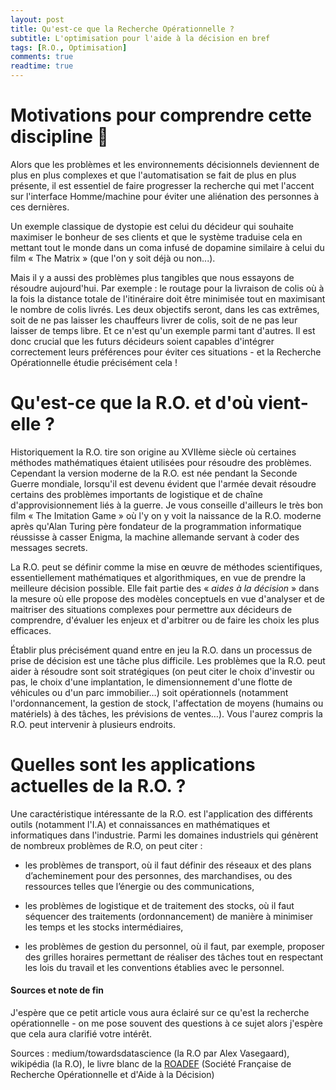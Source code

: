 ```yaml
---
layout: post
title: Qu'est-ce que la Recherche Opérationnelle ?
subtitle: L'optimisation pour l'aide à la décision en bref
tags: [R.O., Optimisation]
comments: true
readtime: true
---
```


# Motivations pour comprendre cette discipline 🤖

Alors que les problèmes et les environnements décisionnels deviennent de plus en plus complexes et que l'automatisation se fait de plus en plus présente, il est essentiel de faire progresser la recherche qui met l'accent sur l'interface Homme/machine pour éviter une aliénation des personnes à ces dernières.

Un exemple classique de dystopie est celui du décideur qui souhaite maximiser le bonheur de ses clients et que le système traduise cela en mettant tout le monde dans un coma infusé de dopamine similaire à celui du film « The Matrix » (que l'on y soit déjà ou non...).

Mais il y a aussi des problèmes plus tangibles que nous essayons de résoudre aujourd'hui. Par exemple : le routage pour la livraison de colis où à la fois la distance totale de l'itinéraire doit être minimisée tout en maximisant le nombre de colis livrés. Les deux objectifs seront, dans les cas extrêmes, soit de ne pas laisser les chauffeurs livrer de colis, soit de ne pas leur laisser de temps libre. Et ce n'est qu'un exemple parmi tant d'autres. Il est donc crucial que les futurs décideurs soient capables d'intégrer correctement leurs préférences pour éviter ces situations - et la Recherche Opérationnelle étudie précisément cela !


# Qu'est-ce que la R.O. et d'où vient-elle ?

Historiquement la R.O. tire son origine au XVIIème siècle où certaines méthodes mathématiques étaient utilisées pour résoudre des problèmes. Cependant la version moderne de la R.O. est née pendant la Seconde Guerre mondiale, lorsqu'il est devenu évident que l'armée devait résoudre certains des problèmes importants de logistique et de chaîne d'approvisionnement liés à la guerre. Je vous conseille d'ailleurs le très bon film « The Imitation Game » où l'y on y voit la naissance de la R.O. moderne après qu'Alan Turing père fondateur de la programmation informatique réussisse à casser Enigma, la machine allemande servant à coder des messages secrets.

La R.O. peut se définir comme la mise en œuvre de méthodes scientifiques, essentiellement mathématiques et algorithmiques, en vue de prendre la meilleure décision possible. Elle fait partie des « *aides à la décision* » dans la mesure où elle propose des modèles conceptuels en vue d'analyser et de maitriser des situations complexes pour permettre aux décideurs de comprendre, d'évaluer les enjeux et d'arbitrer ou de faire les choix les plus efficaces.

Établir plus précisément quand entre en jeu la R.O. dans un processus de prise de décision est une tâche plus difficile. Les problèmes que la R.O. peut aider à résoudre sont soit stratégiques (on peut citer le choix d'investir ou pas, le choix d'une implantation, le dimensionnement d'une flotte de véhicules ou d'un parc immobilier…) soit opérationnels (notamment l'ordonnancement, la gestion de stock, l'affectation de moyens (humains ou matériels) à des tâches, les prévisions de ventes…). Vous l'aurez compris la R.O. peut intervenir à plusieurs endroits.


# Quelles sont les applications actuelles de la R.O. ?

Une caractéristique intéressante de la R.O. est l'application des différents outils (notamment l'I.A) et connaissances en mathématiques et informatiques dans l'industrie.
Parmi les domaines industriels qui génèrent de nombreux problèmes de R.O, on peut citer :

* les problèmes de transport, où il faut définir des
réseaux et des plans d’acheminement pour des personnes, des marchandises, ou des ressources telles que l’énergie ou des communications,

* les problèmes de logistique et de traitement des stocks, où il faut séquencer des traitements (ordonnancement) de manière à minimiser les temps et les stocks intermédiaires,

* les problèmes de gestion du personnel, où il faut, par exemple, proposer des grilles horaires permettant de réaliser des tâches tout en respectant les lois du travail et les conventions établies avec le personnel.




#### Sources et note de fin

J'espère que ce petit article vous aura éclairé sur ce qu'est la recherche opérationnelle - on me pose souvent des questions à ce sujet alors j'espère que cela aura clarifié votre intérêt.


Sources : medium/towardsdatascience (la R.O par Alex Vasegaard), wikipédia (la R.O), le livre blanc de la [ROADEF](https://www.roadef.org/societe-francaise-recherche-operationnelle-aide-decision) (Société Française de Recherche Opérationnelle et d'Aide à la Décision)
